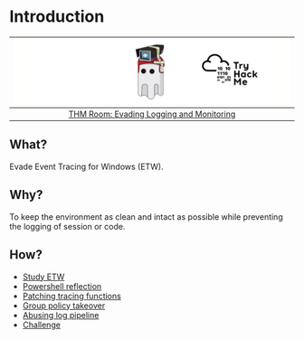 # Introduction

| ![Evading Logging and Monitoring](../../_static/images/thm-etw.png) |
|:--:|
| [THM Room: Evading Logging and Monitoring](https://tryhackme.com/room/monitoringevasion) |

## What?

Evade Event Tracing for Windows (ETW).

## Why?

To keep the environment as clean and intact as possible while preventing the logging of session or code.

## How?

* [Study ETW](etw.md)
* [Powershell reflection](ps-reflection.md)
* [Patching tracing functions](patching.md)
* [Group policy takeover](takeover.md)
* [Abusing log pipeline](pipeline.md)
* [Challenge](challenge.md)


